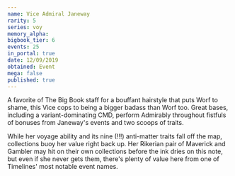 ```yaml
---
name: Vice Admiral Janeway
rarity: 5
series: voy
memory_alpha:
bigbook_tier: 6
events: 25
in_portal: true
date: 12/09/2019
obtained: Event
mega: false
published: true
---
```


A favorite of The Big Book staff for a bouffant hairstyle that puts Worf to shame, this Vice cops to being a bigger badass than Worf too. Great bases, including a variant-dominating CMD, perform Admirably throughout fistfuls of bonuses from Janeway's events and two scoops of traits. 

While her voyage ability and its nine (!!!) anti-matter traits fall off the map, collections buoy her value right back up. Her Rikerian pair of Maverick and Gambler may hit on their own collections before the ink dries on this note, but even if she never gets them, there's plenty of value here from one of Timelines' most notable event names.
